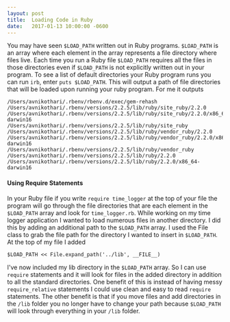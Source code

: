 ```yaml
---
layout: post
title:  Loading Code in Ruby
date:   2017-01-13 10:00:00 -0600
---
```


You may have seen `$LOAD_PATH` written out in Ruby programs. `$LOAD_PATH` is an array where each element in the array represents a file directory where files live. Each time you run a Ruby file `$LOAD_PATH` requires all the files in those directories even if `$LOAD_PATH` is not explicitly written out in your program. To see a list of default directories your Ruby program runs you can run `irb`, enter `puts $LOAD_PATH`. This will output a path of file directories that will be loaded upon running your ruby program. For me it outputs

```
/Users/avnikothari/.rbenv/rbenv.d/exec/gem-rehash
/Users/avnikothari/.rbenv/versions/2.2.5/lib/ruby/site_ruby/2.2.0
/Users/avnikothari/.rbenv/versions/2.2.5/lib/ruby/site_ruby/2.2.0/x86_64-darwin16
/Users/avnikothari/.rbenv/versions/2.2.5/lib/ruby/site_ruby
/Users/avnikothari/.rbenv/versions/2.2.5/lib/ruby/vendor_ruby/2.2.0
/Users/avnikothari/.rbenv/versions/2.2.5/lib/ruby/vendor_ruby/2.2.0/x86_64-darwin16
/Users/avnikothari/.rbenv/versions/2.2.5/lib/ruby/vendor_ruby
/Users/avnikothari/.rbenv/versions/2.2.5/lib/ruby/2.2.0
/Users/avnikothari/.rbenv/versions/2.2.5/lib/ruby/2.2.0/x86_64-darwin16
```

#### Using Require Statements
In your Ruby file if you write `require time_logger` at the top of your file the program will go through the file directories that are each element in the `$LOAD_PATH` array and look for `time_logger.rb`. While working on my time logger application I wanted to load numerous files in another directory. I did this by adding an additional path to the `$LOAD_PATH` array. I used the File class to grab the file path for the directory I wanted to insert in `$LOAD_PATH`. At the top of my file I added 

```
$LOAD_PATH << File.expand_path('../lib', __FILE__)
```

I've now included my lib directory in the `$LOAD_PATH` array. So I can use `require` statements and it will look for files in the added directory in addition to all the standard directories. One benefit of this is instead of having messy `require_relative` statements I could use clean and easy to read `require` statements. The other benefit is that if you move files and add directories in the `/lib` folder you no longer have to change your path because `$LOAD_PATH` will look through everything in your `/lib` folder. 
